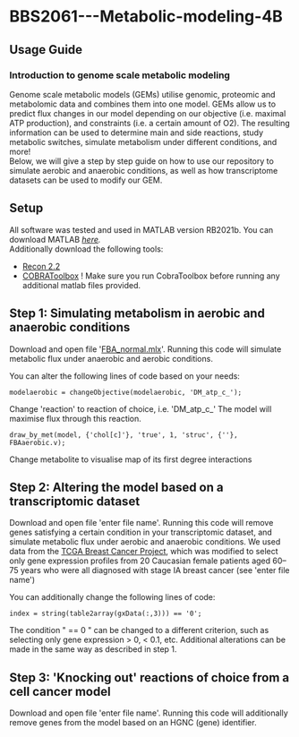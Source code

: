 # BBS2061---Metabolic-modeling-4B

## Usage Guide

### Introduction to genome scale metabolic modeling
Genome scale metabolic models (GEMs) utilise genomic, proteomic and metabolomic data and combines them into one model.
GEMs allow us to predict flux changes in our model depending on our objective (i.e. maximal ATP production), and constraints (i.e. a certain amount of O2).
The resulting information can be used to determine main and side reactions, study metabolic switches, simulate metabolism under different conditions, and more!\
Below, we will give a step by step guide on how to use our repository to simulate aerobic and anaerobic conditions, as well as how transcriptome datasets can be used to modify our GEM. 

## Setup

All software was tested and used in MATLAB version RB2021b. You can download MATLAB _[here](https://matlab.mathworks.com)._\
Additionally download the following tools:
+ [Recon 2.2](https://www.ebi.ac.uk/biomodels/MODEL1603150001)
+ [COBRAToolbox](https://opencobra.github.io/cobratoolbox/stable/installation.html)
! Make sure you run CobraToolbox before running any additional matlab files provided. 


## Step 1: Simulating metabolism in aerobic and anaerobic conditions

Download and open file '[FBA_normal.mlx](/FBA_normal.mlx)'. Running this code will simulate metabolic flux under anaerobic and aerobic conditions.

You can alter the following lines of code based on your needs:
```
modelaerobic = changeObjective(modelaerobic, 'DM_atp_c_');
```
Change 'reaction' to reaction of choice, i.e. 'DM_atp_c_' The model will maximise flux through this reaction.
```
draw_by_met(model, {'chol[c]'}, 'true', 1, 'struc', {''}, FBAaerobic.v);
```
Change metabolite to visualise map of its first degree interactions

## Step 2: Altering the model based on a transcriptomic dataset

Download and open file 'enter file name'. Running this code will remove genes satisfying a certain condition in your transcriptomic dataset, and simulate metabolic flux under aerobic and anaerobic conditions.
We used data from the [TCGA Breast Cancer Project](https://www.cancerimagingarchive.net/collection/tcga-brca/), which was modified to select only gene expression profiles from 20 Caucasian female patients aged 60–75 years who were all diagnosed with stage IA breast cancer (see 'enter file name')

You can additionally change the following lines of code:
```
index = string(table2array(gxData(:,3))) == '0';
```
The condition " == 0 " can be changed to a different criterion, such as selecting only gene expression > 0,  < 0.1, etc. 
Additional alterations can be made in the same way as described in step 1.

## Step 3: 'Knocking out' reactions of choice from a cell cancer model

Download and open file 'enter file name'. Running this code will additionally remove genes from the model based on an HGNC (gene) identifier.



